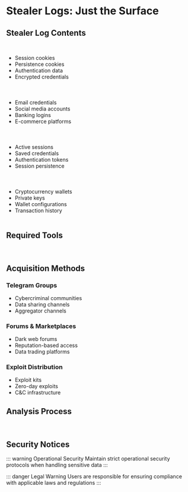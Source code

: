 # Stealer Logs: Just the Surface

<Feature 
  icon="☠️" 
  title="Elite Training Program" 
  details="Master advanced techniques and tools through our comprehensive training modules."
/>

## Stealer Log Contents

<div class="content-grid">
  <Card title="🍪 Cookies" icon="🔐">
    <ul>
      <li>Session cookies</li>
      <li>Persistence cookies</li>
      <li>Authentication data</li>
      <li>Encrypted credentials</li>
    </ul>
  </Card>

  <Card title="🔑 Logins" icon="👤">
    <ul>
      <li>Email credentials</li>
      <li>Social media accounts</li>
      <li>Banking logins</li>
      <li>E-commerce platforms</li>
    </ul>
  </Card>

  <Card title="🛠️ Sessions" icon="🔄">
    <ul>
      <li>Active sessions</li>
      <li>Saved credentials</li>
      <li>Authentication tokens</li>
      <li>Session persistence</li>
    </ul>
  </Card>

  <Card title="💰 Wallets" icon="💎">
    <ul>
      <li>Cryptocurrency wallets</li>
      <li>Private keys</li>
      <li>Wallet configurations</li>
      <li>Transaction history</li>
    </ul>
  </Card>
</div>

## Required Tools

<div class="tools-section">
  <Feature
    icon="🔧"
    title="EditThisCookie"
    details="Chrome/Firefox extension for cookie management and analysis"
  />
  <Feature
    icon="📦"
    title="WinRAR"
    details="File compression and archive management utility"
  />
  <Feature
    icon="📝"
    title="Notepad++"
    details="Advanced text editor for log analysis"
  />
</div>

## Acquisition Methods

<Card title="Data Sources" icon="🎯">

### Telegram Groups
- Cybercriminal communities
- Data sharing channels
- Aggregator channels

### Forums & Marketplaces
- Dark web forums
- Reputation-based access
- Data trading platforms

### Exploit Distribution
- Exploit kits
- Zero-day exploits
- C&C infrastructure

</Card>

## Analysis Process

<div class="process-steps">
  <Feature
    icon="📥"
    title="Download & Extract"
    details="Obtain and decompress stealer log archives"
  />
  <Feature
    icon="🔍"
    title="Cookie Analysis"
    details="Examine and decrypt cookie data"
  />
  <Feature
    icon="🔐"
    title="Credential Review"
    details="Analyze login information and session data"
  />
  <Feature
    icon="📊"
    title="Data Processing"
    details="Process and organize extracted information"
  />
</div>

## Security Notices

::: warning Operational Security
Maintain strict operational security protocols when handling sensitive data
:::

::: danger Legal Warning
Users are responsible for ensuring compliance with applicable laws and regulations
:::

<style>
.content-grid {
  display: grid;
  grid-template-columns: repeat(auto-fit, minmax(250px, 1fr));
  gap: 1.5rem;
  margin: 2rem 0;
}

.tools-section {
  display: grid;
  grid-template-columns: repeat(auto-fit, minmax(200px, 1fr));
  gap: 1rem;
  margin: 2rem 0;
}

.process-steps {
  display: grid;
  grid-template-columns: repeat(auto-fit, minmax(220px, 1fr));
  gap: 1.5rem;
  margin: 2rem 0;
}

.custom-block {
  border-left-color: #ff0000;
  background-color: rgba(255, 0, 0, 0.1);
}

.feature-box {
  border-color: #ff0000;
}

.feature-box:hover {
  box-shadow: 0 12px 20px -10px rgba(255, 0, 0, 0.2);
}

:deep(.feature-title) {
  background: linear-gradient(120deg, #ff0000, #800000);
}
</style>